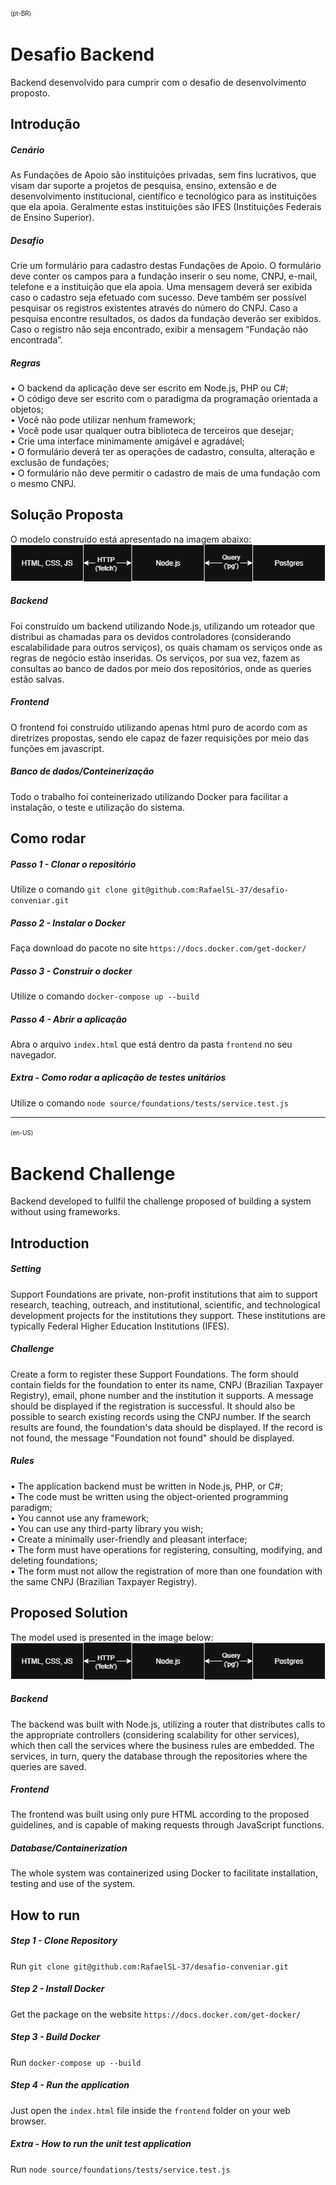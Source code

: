 <sup><sub>(pt-BR)</sub></sup>
# Desafio Backend
Backend desenvolvido para cumprir com o desafio de desenvolvimento proposto. 

## Introdução
##### Cenário
As Fundações de Apoio são instituições privadas, sem fins lucrativos, que visam dar suporte a projetos de pesquisa, ensino, extensão e de desenvolvimento institucional, científico e tecnológico para as instituições que ela apoia. Geralmente estas instituições são IFES (Instituições Federais de Ensino Superior).

##### Desafio
Crie um formulário para cadastro destas Fundações de Apoio. O formulário deve conter os campos para a fundação inserir o seu nome, CNPJ, e-mail, telefone e a instituição que ela apoia. Uma mensagem deverá ser exibida caso o cadastro seja efetuado com sucesso.
Deve também ser possível pesquisar os registros existentes através do número do CNPJ. Caso a pesquisa encontre resultados, os dados da fundação deverão ser exibidos. Caso o registro não seja encontrado, exibir a mensagem “Fundação não encontrada”.

##### Regras
• O backend da aplicação deve ser escrito em Node.js, PHP ou C#;  
• O código deve ser escrito com o paradigma da programação orientada a objetos;  
• Você não pode utilizar nenhum framework;  
• Você pode usar qualquer outra biblioteca de terceiros que desejar;  
• Crie uma interface minimamente amigável e agradável;  
• O formulário deverá ter as operações de cadastro, consulta, alteração e exclusão de fundações;  
• O formulário não deve permitir o cadastro de mais de uma fundação com o mesmo CNPJ.  


## Solução Proposta
O modelo construído está apresentado na imagem abaixo:
![alt text](assets/documentation/model.png)

##### Backend
Foi construído um backend utilizando Node.js, utilizando um roteador que distribui as chamadas para os devidos controladores (considerando escalabilidade para outros serviços), os quais chamam os serviços onde as regras de negócio estão inseridas. Os serviços, por sua vez, fazem as consultas ao banco de dados por meio dos repositórios, onde as queries estão salvas.

##### Frontend
O frontend foi construído utilizando apenas html puro de acordo com as diretrizes propostas, sendo ele capaz de fazer requisições por meio das funções em javascript.

##### Banco de dados/Conteinerização
Todo o trabalho foi conteinerizado utilizando Docker para facilitar a instalação, o teste e utilização do sistema.

## Como rodar
##### Passo 1 - Clonar o repositório
Utilize o comando ` git clone git@github.com:RafaelSL-37/desafio-conveniar.git `

##### Passo 2 - Instalar o Docker
Faça download do pacote no site ` https://docs.docker.com/get-docker/ `

##### Passo 3 - Construir o docker
Utilize o comando ` docker-compose up --build `

##### Passo 4 - Abrir a aplicação
Abra o arquivo `index.html` que está dentro da pasta `frontend` no seu navegador.

##### Extra - Como rodar a aplicação de testes unitários
Utilize o comando ` node source/foundations/tests/service.test.js `

-------------------------------------------------------------------------------------------------------------------------------

<sup><sub>(en-US)</sub></sup>
# Backend Challenge
Backend developed to fullfil the challenge proposed of building a system without using frameworks.

## Introduction
##### Setting
Support Foundations are private, non-profit institutions that aim to support research, teaching, outreach, and institutional, scientific, and technological development projects for the institutions they support. These institutions are typically Federal Higher Education Institutions (IFES).

##### Challenge
Create a form to register these Support Foundations. The form should contain fields for the foundation to enter its name, CNPJ (Brazilian Taxpayer Registry), email, phone number and the institution it supports. A message should be displayed if the registration is successful.
It should also be possible to search existing records using the CNPJ number. If the search results are found, the foundation's data should be displayed. If the record is not found, the message "Foundation not found" should be displayed.

##### Rules
• The application backend must be written in Node.js, PHP, or C#;  
• The code must be written using the object-oriented programming paradigm;  
• You cannot use any framework;  
• You can use any third-party library you wish;  
• Create a minimally user-friendly and pleasant interface;  
• The form must have operations for registering, consulting, modifying, and deleting foundations;  
• The form must not allow the registration of more than one foundation with the same CNPJ (Brazilian Taxpayer Registry).


## Proposed Solution
The model used is presented in the image below:
![alt text](assets/documentation/model.png)

##### Backend
The backend was built with Node.js, utilizing a router that distributes calls to the appropriate controllers (considering scalability for other services), which then call the services where the business rules are embedded. The services, in turn, query the database through the repositories where the queries are saved.

##### Frontend
The frontend was built using only pure HTML according to the proposed guidelines, and is capable of making requests through JavaScript functions.

##### Database/Containerization
The whole system was containerized using Docker to facilitate installation, testing and use of the system.

## How to run
##### Step 1 - Clone Repository
Run ``` git clone git@github.com:RafaelSL-37/desafio-conveniar.git ```

##### Step 2 - Install Docker
Get the package on the website ` https://docs.docker.com/get-docker/ `

##### Step 3 - Build Docker
Run ``` docker-compose up --build ```

##### Step 4 - Run the application
Just open the `index.html` file inside the `frontend` folder on your web browser.

##### Extra - How to run the unit test application
Run ` node source/foundations/tests/service.test.js `